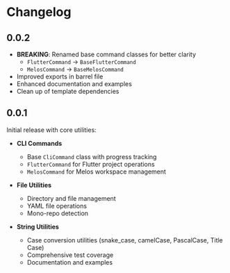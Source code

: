 # Changelog

## 0.0.2

- **BREAKING**: Renamed base command classes for better clarity
  - `FlutterCommand` -> `BaseFlutterCommand`
  - `MelosCommand` -> `BaseMelosCommand`
- Improved exports in barrel file
- Enhanced documentation and examples
- Clean up of template dependencies

## 0.0.1

Initial release with core utilities:

- **CLI Commands**
  - Base `CliCommand` class with progress tracking
  - `FlutterCommand` for Flutter project operations
  - `MelosCommand` for Melos workspace management

- **File Utilities**
  - Directory and file management
  - YAML file operations
  - Mono-repo detection

- **String Utilities**
  - Case conversion utilities (snake_case, camelCase, PascalCase, Title Case)
  - Comprehensive test coverage
  - Documentation and examples